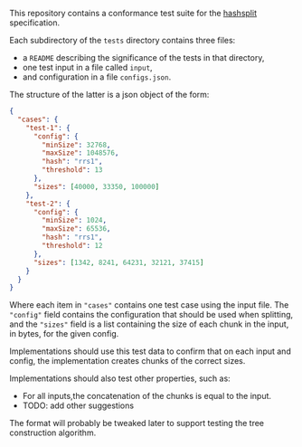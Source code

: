 This repository contains a conformance test suite for the [hashsplit][1]
specification.

Each subdirectory of the `tests` directory contains three files:

- a `README` describing the significance of the tests in that directory,
- one test input in a file called `input`,
- and configuration in a file `configs.json`.

The structure of the latter is a json object of the form:

```json
{
  "cases": {
    "test-1": {
      "config": {
        "minSize": 32768,
        "maxSize": 1048576,
        "hash": "rrs1",
        "threshold": 13
      },
      "sizes": [40000, 33350, 100000]
    },
    "test-2": {
      "config": {
        "minSize": 1024,
        "maxSize": 65536,
        "hash": "rrs1",
        "threshold": 12
      },
      "sizes": [1342, 8241, 64231, 32121, 37415]
    }
  }
}
```

Where each item in `"cases"` contains one test case using the input
file. The `"config"` field contains the configuration that should
be used when splitting, and the `"sizes"` field is a list containing the
size of each chunk in the input, in bytes, for the given config.

Implementations should use this test data to confirm that on each input
and config, the implementation creates chunks of the correct sizes.

Implementations should also test other properties, such as:

- For all inputs,the concatenation of the chunks is equal to the input.
- TODO: add other suggestions

The format will probably be tweaked later to support testing the tree
construction algorithm.

[1]: https://github.com/hashsplit/hashsplit-spec
[2]: https://github.com/hashsplit/hashsplit-spec/issues/21
